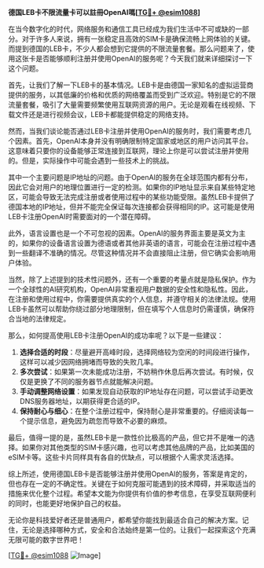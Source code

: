 **德国LEB卡不限流量卡可以註冊OpenAI嗎[[TG💪+ @esim1088](https://t.me/s/esim1088)]**

在当今数字化的时代，网络服务和通信工具已经成为我们生活中不可或缺的一部分。对于许多人来说，拥有一张稳定且高效的SIM卡是确保流畅上网体验的关键。而提到德国的LEB卡，不少人都会想到它提供的不限流量套餐。那么问题来了，使用这张卡是否能够顺利注册并使用OpenAI的服务呢？今天我们就来详细探讨一下这个问题。

首先，让我们了解一下LEB卡的基本情况。LEB卡是由德国一家知名的虚拟运营商提供的服务，以其低廉的价格和优质的网络覆盖而受到广泛欢迎。特别是它的不限流量套餐，吸引了大量需要频繁使用互联网资源的用户。无论是观看在线视频、下载文件还是进行视频会议，LEB卡都能提供稳定的网络支持。

然而，当我们谈论能否通过LEB卡注册并使用OpenAI的服务时，我们需要考虑几个因素。首先，OpenAI本身并没有明确限制特定国家或地区的用户访问其平台。这意味着只要你的设备能够正常连接到互联网，理论上你是可以尝试注册并使用的。但是，实际操作中可能会遇到一些技术上的挑战。

其中一个主要问题是IP地址的问题。由于OpenAI的服务在全球范围内都有分布，因此它会对用户的地理位置进行一定的检测。如果你的IP地址显示来自某些特定地区，可能会导致无法完成注册或者使用过程中的某些功能受限。虽然LEB卡提供了德国本地的IP地址，但并不能完全保证每次连接都会获得相同的IP。这可能是使用LEB卡注册OpenAI时需要面对的一个潜在障碍。

此外，语言设置也是一个不可忽视的因素。OpenAI的服务界面主要是英文为主的，如果你的设备语言设置为德语或者其他非英语的语言，可能会在注册过程中遇到一些翻译不准确的情况。尽管这种情况并不会直接阻止注册，但它确实会影响用户体验。

当然，除了上述提到的技术性问题外，还有一个重要的考量点就是隐私保护。作为一个全球性的AI研究机构，OpenAI非常重视用户数据的安全性和隐私性。因此，在注册和使用过程中，你需要提供真实的个人信息，并遵守相关的法律法规。使用LEB卡虽然可以帮助你绕过部分地理限制，但在填写个人信息时仍需谨慎，确保符合当地的法律规定。

那么，如何提高使用LEB卡注册OpenAI的成功率呢？以下是一些建议：

1. **选择合适的时段**：尽量避开高峰时段，选择网络较为空闲的时间段进行操作，这样可以减少因网络拥堵而导致的失败几率。
2. **多次尝试**：如果第一次未能成功注册，不妨稍作休息后再次尝试。有时候，仅仅是更换了不同的服务器节点就能解决问题。
3. **手动调整网络设置**：如果发现自动获取的IP地址存在问题，可以尝试手动更改DNS服务器地址，以期获得更合适的IP。
4. **保持耐心与细心**：在整个注册过程中，保持耐心是非常重要的。仔细阅读每一个提示信息，避免因为疏忽而导致不必要的麻烦。

最后，值得一提的是，虽然LEB卡是一款性价比极高的产品，但它并不是唯一的选择。如果你对其他类型的SIM卡感兴趣，也可以考虑其他品牌的产品，比如美国的eSIM卡等。这些卡片同样具有各自的优缺点，可以根据个人需求灵活选择。

综上所述，使用德国LEB卡是否能够注册并使用OpenAI的服务，答案是肯定的，但也存在一定的不确定性。关键在于如何克服可能遇到的技术障碍，并采取适当的措施来优化整个过程。希望本文能为你提供有价值的参考信息，在享受互联网便利的同时，也能更好地保护自己的权益。

无论你是科技爱好者还是普通用户，都希望你能找到最适合自己的解决方案。记住，无论是选择哪种方式，安全和合法始终是第一位的。让我们一起探索这个充满无限可能的数字世界吧！

[[TG💪+ @esim1088](https://t.me/s/esim1088) ![Image](https://i.postimg.cc/4NQfJmqS/Snipaste-2025-05-13-00-14-12.png)]